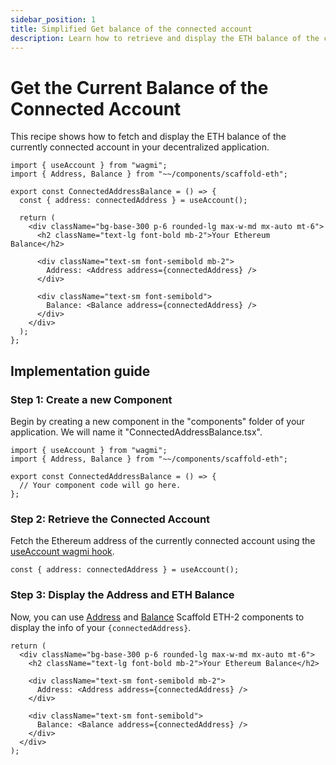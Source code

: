 ```yaml
---
sidebar_position: 1
title: Simplified Get balance of the connected account
description: Learn how to retrieve and display the ETH balance of the connected account in your dApp.
---
```


# Get the Current Balance of the Connected Account

This recipe shows how to fetch and display the ETH balance of the currently connected account in your decentralized application.

```tsx
import { useAccount } from "wagmi";
import { Address, Balance } from "~~/components/scaffold-eth";

export const ConnectedAddressBalance = () => {
  const { address: connectedAddress } = useAccount();

  return (
    <div className="bg-base-300 p-6 rounded-lg max-w-md mx-auto mt-6">
      <h2 className="text-lg font-bold mb-2">Your Ethereum Balance</h2>

      <div className="text-sm font-semibold mb-2">
        Address: <Address address={connectedAddress} />
      </div>

      <div className="text-sm font-semibold">
        Balance: <Balance address={connectedAddress} />
      </div>
    </div>
  );
};
```

## Implementation guide

### Step 1: Create a new Component

Begin by creating a new component in the "components" folder of your application. We will name it "ConnectedAddressBalance.tsx".

```tsx
import { useAccount } from "wagmi";
import { Address, Balance } from "~~/components/scaffold-eth";

export const ConnectedAddressBalance = () => {
  // Your component code will go here.
};
```

### Step 2: Retrieve the Connected Account

Fetch the Ethereum address of the currently connected account using the [useAccount wagmi hook](https://wagmi.sh/react/hooks/useAccount).

```tsx
const { address: connectedAddress } = useAccount();
```

### Step 3: Display the Address and ETH Balance

Now, you can use [Address](/components/Address) and [Balance](/components/Balance) Scaffold ETH-2 components to display the info of your `{connectedAddress}`.

```tsx
return (
  <div className="bg-base-300 p-6 rounded-lg max-w-md mx-auto mt-6">
    <h2 className="text-lg font-bold mb-2">Your Ethereum Balance</h2>

    <div className="text-sm font-semibold mb-2">
      Address: <Address address={connectedAddress} />
    </div>

    <div className="text-sm font-semibold">
      Balance: <Balance address={connectedAddress} />
    </div>
  </div>
);
```
